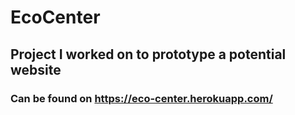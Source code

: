 # EcoCenter
## Project I worked on to prototype a potential website
### Can be found on https://eco-center.herokuapp.com/
